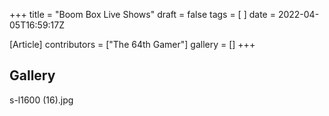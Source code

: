 +++
title = "Boom Box Live Shows"
draft = false
tags = [ ]
date = 2022-04-05T16:59:17Z

[Article]
contributors = ["The 64th Gamer"]
gallery = []
+++
## Gallery ##
<gallery>
s-l1600 (16).jpg
</gallery>